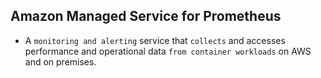 Amazon Managed Service for Prometheus
---

- A `monitoring and alerting` service that `collects` and accesses performance and operational data `from container workloads` on AWS and on premises.
